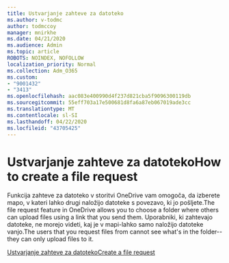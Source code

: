 ```yaml
---
title: Ustvarjanje zahteve za datoteko
ms.author: v-todmc
author: todmccoy
manager: mnirkhe
ms.date: 04/21/2020
ms.audience: Admin
ms.topic: article
ROBOTS: NOINDEX, NOFOLLOW
localization_priority: Normal
ms.collection: Adm_O365
ms.custom:
- "9001432"
- "3413"
ms.openlocfilehash: aac083e400990d4f237d821cba5f9096300119db
ms.sourcegitcommit: 55eff703a17e500681d8fa6a87eb067019ade3cc
ms.translationtype: MT
ms.contentlocale: sl-SI
ms.lasthandoff: 04/22/2020
ms.locfileid: "43705425"
---
```

# <a name="how-to-create-a-file-request"></a><span data-ttu-id="a3924-102">Ustvarjanje zahteve za datoteko</span><span class="sxs-lookup"><span data-stu-id="a3924-102">How to create a file request</span></span>

<span data-ttu-id="a3924-103">Funkcija zahteve za datoteko v storitvi OneDrive vam omogoča, da izberete mapo, v kateri lahko drugi naložijo datoteke s povezavo, ki jo pošljete.</span><span class="sxs-lookup"><span data-stu-id="a3924-103">The file request feature in OneDrive allows you to choose a folder where others can upload files using a link that you send them.</span></span> <span data-ttu-id="a3924-104">Uporabniki, ki zahtevajo datoteke, ne morejo videti, kaj je v mapi-lahko samo naložijo datoteke vanjo.</span><span class="sxs-lookup"><span data-stu-id="a3924-104">The users that you request files from cannot see what's in the folder--they can only upload files to it.</span></span>

[<span data-ttu-id="a3924-105">Ustvarjanje zahteve za datoteko</span><span class="sxs-lookup"><span data-stu-id="a3924-105">Create a file request</span></span>](https://support.office.com/article/create-a-file-request-f54aa7f8-2589-4421-b351-d415fc3b83af)